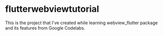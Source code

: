 # flutterwebviewtutorial

This is the project that I've created while learning webview_flutter package and its features from Google Codelabs.
